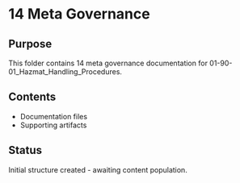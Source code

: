 # 14 Meta Governance

## Purpose
This folder contains 14 meta governance documentation for 01-90-01_Hazmat_Handling_Procedures.

## Contents
- Documentation files
- Supporting artifacts

## Status
Initial structure created - awaiting content population.
